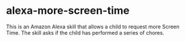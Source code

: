 # alexa-more-screen-time
This is an Amazon Alexa skill that allows a child to request more Screen Time.
The skill asks if the child has performed a series of chores.
